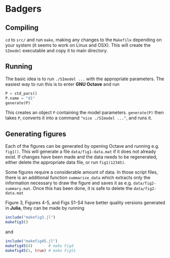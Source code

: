 # Badgers

## Compiling
`cd` to `src/` and run `make`, making any changes to the `Makefile` depending on your system (it seems to work on Linux and OSX). This will create the `SImodel` executable and copy it to main directory.

## Running
The basic idea is to run `./SImodel ...` with the appropriate parameters. The easiest way to run this is to enter **GNU Octave** and run
```octave
P = std_pars()
P.name = "d1"
generate(P)
```
This creates an object `P` containing the model parameters. `generate(P)` then takes `P`, converts it into a command `"nice ./SImodel ..."`, and runs it.

## Generating figures
Each of the figures can be generated by opening Octave and running e.g. `fig1()`. This will generate a file `data/fig1-data.mat` if it does not already exist. If changes have been made and the data needs to be regenerated, either delete the appropriate data file, or run `fig1(12345)`.

Some figures require a considerable amount of data. In those script files, there is an additional function `summarise_data` which extracts only the information necessary to draw the figure and saves it as e.g. `data/fig2-summary.mat`. Once this has been done, it is safe to delete the `data/fig2-data.mat`

Figure 3, Figures 4-5, and Figs S1-S4 have better quality versions generated in **Julia**, they can be made by running
```Julia
include("makefig3.jl")
makefig3()
```
and 
```Julia
include("makefig45.jl")
makefig45(4)       # make Fig4
makefig45(1, true) # make FigS1
```


